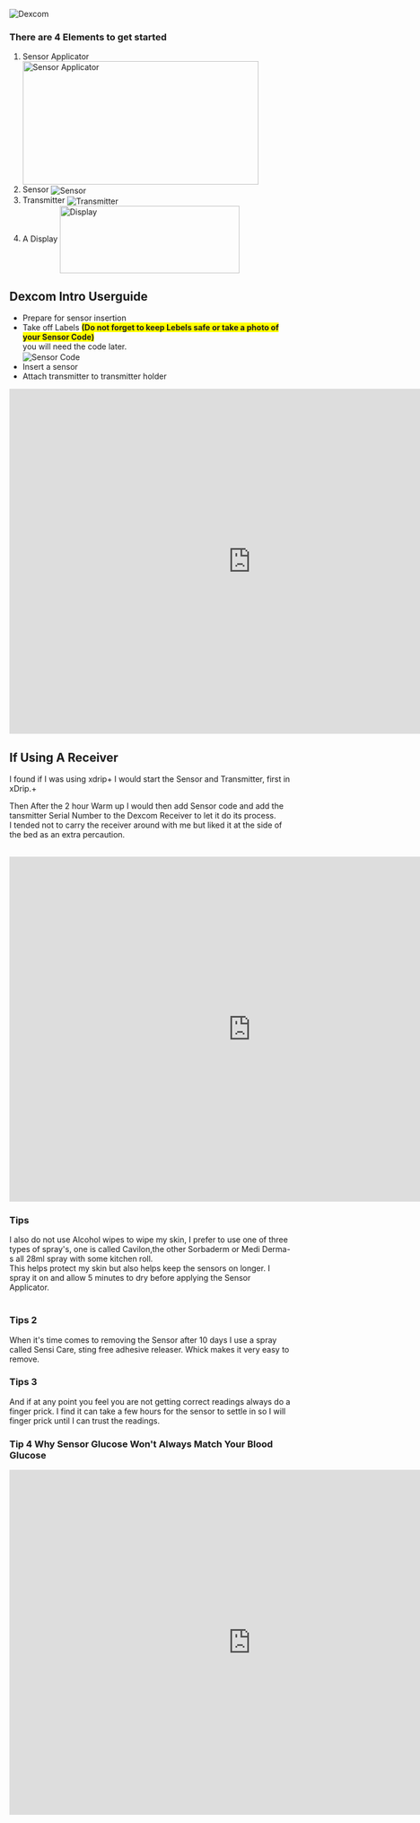 <img width="Auto" height="Auto" border="0" align="center"  src="../../img/Dexcom/Dexcom G6 Logo_1_200x30.png" title="Dexcom"/></a><br>


### **There are 4 Elements to get started**

1. Sensor Applicator
<img width="420" height="220" border="0" align="center"  src="../../img/Dexcom/Sensor Applicator_20220811_135041_2.jpg" title="Sensor Applicator"/></a>	
2.  Sensor
<img width="Auto" height="Auto" border="0" align="center"  src="../../img/Dexcom/Sensor_20220811_160x269.jpg" title="Sensor"/></a>	
3.  Transmitter
<img width="Auto" height="Auto" border="0" align="center"  src="../../img/Dexcom/Transmitter_20220811_180x190.jpg" title="Transmitter"/></a>
4.  A Display
<img width="320" height="120" border="0" align="center"  src="../../img/Dexcom/Display_20220812_460x537.jpg" title="Display"/></a><br>

## **Dexcom Intro Userguide**

* Prepare for sensor insertion <br>
* Take off Labels <span style="background-color: #FFFF00">**(Do not forget to keep Lebels safe or take a photo of your Sensor Code)**</span><br> you will need the code later.<br>
<centre><img width="Auto" height="Auto" border="0" align="center"  src="../../img/Dexcom/Sensor _code20220811_160x271.jpg" title="Sensor Code"/></a></centre><br>
* Insert a sensor <br>
* Attach transmitter to transmitter holder 



<iframe id="video29564" width="860" height="615" src="https://www.youtube.com/embed/1MRU6_GTEtg" frameborder="0" allow="accelerometer; autoplay; encrypted-media; gyroscope; picture-in-picture" allowfullscreen="allowfullscreen">
</iframe>


## **If Using A Receiver**

I found if I was using xdrip+ I would start the Sensor and Transmitter, first in xDrip.+<br>

Then After the 2 hour Warm up I would then add Sensor code and add the tansmitter Serial Number to the Dexcom Receiver to let it do its process. <br>  I tended not to carry the receiver around with me but liked it at the side of the bed as an extra percaution.<br>
<br>
<iframe id="video29564" width="860" height="615" src="https://www.youtube.com/embed/c5mjePmJVS0" title="YouTube video player" frameborder="0" allow="accelerometer; autoplay; clipboard-write; encrypted-media; gyroscope; picture-in-picture" allowfullscreen></iframe><br>

### Tips
I also do not use Alcohol wipes to wipe my skin, I prefer to use one of three types of spray's, one is called Cavilon,the other Sorbaderm or Medi Derma-s all 28ml spray with some kitchen roll.<br> 
This helps protect my skin but also helps keep the sensors on longer. I spray it on and allow 5 minutes to dry before applying the Sensor Applicator.<br><br>

### Tips 2
When it's time comes to removing the Sensor after 10 days I use a spray called Sensi Care, sting free adhesive releaser. Whick makes it very easy to remove.

### Tips 3
And if at any point you feel you are not getting correct readings always do a finger prick. I find it can take a few hours for the sensor to settle in so I will finger prick until I can trust the readings.<br>

### Tip 4 Why Sensor Glucose Won't Always Match Your Blood Glucose<br>
<iframe id="video29564" width="860" height="615" src="https://www.youtube.com/embed/d9UzbC7pf4E" title="YouTube video player" frameborder="0" allow="accelerometer; autoplay; clipboard-write; encrypted-media; gyroscope; picture-in-picture" allowfullscreen></iframe>

















<!--  
  ******************************************************************************************************************
  mkdocs.yml    # The configuration file.
    docs/
    index.md  # The documentation homepage.
       ...       # Other markdown pages, images and other files.
		
		*************************************************************************
		center text**
		## <center>Now Do  </center><br>
		
		*************************************************************
		
********************************************
    Adding exernal link to other a web sites
**********************************************
# <center>Part 2: <a href=" https://atlas-night-out.github.io/my-project/user-guide/Setting_up_Heroku_Account_part2/" target="_blank" title="Setting up Heroku Account">Setting up Heroku Account</a> </center>
<br>
**********************************************

		
<a href="http://nightscout.github.io/pages/update-fork/" target="_blank">
  <img width="auto" height="auto" border="0" align="center"  src="/img/Nightscout/Time to Update Nightscout.png" title="Update Tool"/></a>		
		
		
adding 	Yellow Hightligher!!!!!!!!	with bold too
<span style="background-color: #FFFF00">**Marked text**</span>


<a>
  <img width="auto" height="auto" border="0" align="center"  src="/img/Nightscout/Time to Update Nightscout.png" title="Update Tool"/></a>	




Adding a image with link
<a href="https://www.youtube.com/watch?v=MFsbm45b6YY" target="_blank">
  <img width="auto" height="auto" border="0" align="center"  src="/img/Part 1 Setting up Github 2021/Github account details.jpg" title="github account details"/>
</a><br>


Adding Video

<iframe width="850" height="415" src="https://www.youtube.com/embed/MFsbm45b6YY" title="YouTube video player" frameborder="0" allow="accelerometer; autoplay; clipboard-write; encrypted-media; gyroscope; picture-in-picture" allowfullscreen></iframe>


Adding an embeded video
<iframe id="video3" width="560" height="315" src="https://www.youtube.com/embed/o7-T2IrDJ_A" title="YouTube video player" frameborder="0" allow="accelerometer; autoplay; clipboard-write; encrypted-media; gyroscope; picture-in-picture" allowfullscreen></iframe>


Note
**Note:** a note is something that needs to be mentioned but is apart from the context.


List
This is a regular paragraph.

Paragraph:

1. **Now Open another tab**  to make a Mongodb Atlas** Account: <a href="https://www.mongodb.com/cloud/atlas" target="_blank" title="Click Start Free">See Here</a> 
  and **click** Start Free
 <img width="auto" height="auto" border="0" align="center"  src="/img/Atlas/MongoDB Atlas start free.jpg"Click Start"/>
   2. Sub item two
   3. Sub item three
2. Item two



font size
<font size="4">

</font>

link
<a href=" https://github.com/" target="_blank" title="First create a user account by going to">Click Here</a>


Table
| Syntax | Description |
| ----------- | ----------- |
| Header | Title |
| Paragraph | Text |


Video in a box border!

<table width="1166" border="1" style="border-color: #000000; background-color: #ffffff;" cellpadding="1" cellspacing="1" height="98">
<tbody>
<tr style="height: 16px;">
<td style="width: 1158px; border-color: #000000; background-color: #5B9BD5;" fff=""><span style="font-size: 14pt;"><span style="color: #ffffff;">video Instructions,</span></span></td>
</tr>
<tr style="height: 56.4063px;">
<td style="width: 1158px; border-color: #000000;"><span style="font-family: tahoma, arial, helvetica, sans-serif; font-size: 14pt;">
 <iframe id="video3" width="860" height="515" src="https://www.youtube.com/embed/6o3AdkQBVog" title="YouTube video player" frameborder="0" allow="accelerometer; autoplay; clipboard-write; encrypted-media; gyroscope; picture-in-picture" allowfullscreen></iframe>  </span></td>
</tr>
</tbody>
</table>
*****************************************************
Warning Note<table width="1266" border="1" style="border-color: #000000; background-color: #ffffff;" cellpadding="1" cellspacing="1" height="98">
<tbody>
<tr style="height: 16px;">
<td style="width: 1158px; border-color: #000000; background-color: #FF0000;" fff=""><span style="font-size: 14pt;"><strong><span style="color: #ffffff;">Warning!</span></strong></span></td>
</tr>
<tr style="height: 56.4063px;">
<td style="width: 1158px; border-color: #000000;"><span style="font-family: tahoma, arial, helvetica, sans-serif; font-size: 14pt;"> 1: Some new features, updates, or bug fixes may require that you clear your browser cache before you will see the changes taken effect<br/> 2: If you get no errors and no readings after a while see about doing a <a href="http://127.0.0.1:8000/user-guide/Redeploying%20your%20repository/" target="_blank" title="Redeploying your repository link">Redeploying your repository</a> </span></td>
</tr>
</tbody>
</table>

-->